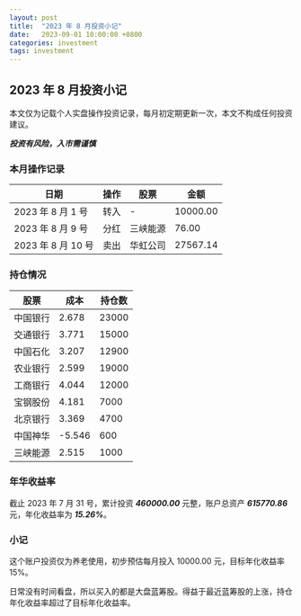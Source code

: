 ```yaml
---
layout: post
title:  "2023 年 8 月投资小记"
date:   2023-09-01 10:00:00 +0800
categories: investment
tags: investment
---
```


## 2023 年 8 月投资小记

本文仅为记载个人实盘操作投资记录，每月初定期更新一次，本文不构成任何投资建议。

***投资有风险，入市需谨慎***

### 本月操作记录

| 日期 | 操作 | 股票 | 金额 |
| --- | --- | --- | --- |
| 2023 年 8 月 1 号 | 转入 | - | 10000.00 |
| 2023 年 8 月 9 号 | 分红 | 三峡能源 | 76.00 |
| 2023 年 8 月 10 号 | 卖出 | 华虹公司 | 27567.14 |

### 持仓情况

| 股票 | 成本 | 持仓数 |
| --- | --- | --- |
| 中国银行 | 2.678 | 23000 |
| 交通银行 | 3.771 | 15000 |
| 中国石化 | 3.207 | 12900 |
| 农业银行 | 2.599 | 19000 |
| 工商银行 | 4.044 | 12000 |
| 宝钢股份 | 4.181 | 7000 |
| 北京银行 | 3.369 | 4700 |
| 中国神华 | -5.546 | 600 |
| 三峡能源 | 2.515 | 1000 |

### 年华收益率  

截止 2023 年 7 月 31 号，累计投资 ***460000.00*** 元整，账户总资产 ***615770.86*** 元，年化收益率为 ***15.26%***。

### 小记

这个账户投资仅为养老使用，初步预估每月投入 10000.00 元，目标年化收益率 15%。  

日常没有时间看盘，所以买入的都是大盘蓝筹股。得益于最近蓝筹股的上涨，持仓年化收益率超过了目标年化收益率。  
